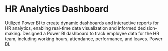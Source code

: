 # HR Analytics Dashboard
Utilized Power BI to create dynamic dashboards and interactive reports for HR analytics, enabling real-time data visualization and informed decision-making.
Designed a Power Bl dashboard to track employee data for the HR team, including working hours, attendance,
performance, and leaves.
Power BI.
